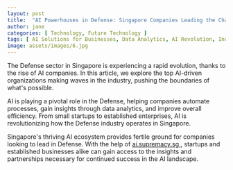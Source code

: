 ```yaml
---
layout: post
title:  "AI Powerhouses in Defense: Singapore Companies Leading the Charge"
author: jane
categories: [ Technology, Future Technology ]
tags: [ AI Solutions for Businesses, Data Analytics, AI Revolution, Industry Disruption, Singapore AI Companies ]
image: assets/images/6.jpg
---
```


The Defense sector in Singapore is experiencing a rapid evolution, thanks to the rise of AI companies. In this article, we explore the top AI-driven organizations making waves in the industry, pushing the boundaries of what's possible.

AI is playing a pivotal role in the Defense, helping companies automate processes, gain insights through data analytics, and improve overall efficiency. From small startups to established enterprises, AI is revolutionizing how the Defense industry operates in Singapore.

Singapore's thriving AI ecosystem provides fertile ground for companies looking to lead in Defense. With the help of <a href="https://ai.supremacy.sg" target="_blank"> ai.supremacy.sg </a>, startups and established businesses alike can gain access to the insights and partnerships necessary for continued success in the AI landscape.

